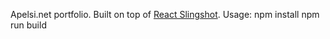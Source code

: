 Apelsi.net portfolio. Built on top of [React Slingshot](https://github.com/coryhouse/react-slingshot).
Usage:
npm install
npm run build
